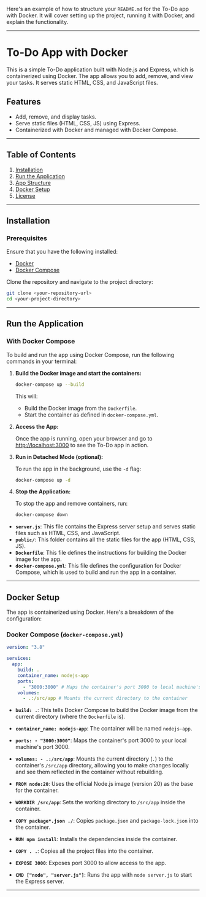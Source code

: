 Here's an example of how to structure your `README.md` for the To-Do app with Docker. It will cover setting up the project, running it with Docker, and explain the functionality.

---

# To-Do App with Docker

This is a simple To-Do application built with Node.js and Express, which is containerized using Docker. The app allows you to add, remove, and view your tasks. It serves static HTML, CSS, and JavaScript files.

## Features

- Add, remove, and display tasks.
- Serve static files (HTML, CSS, JS) using Express.
- Containerized with Docker and managed with Docker Compose.

---

## Table of Contents

1. [Installation](#installation)
2. [Run the Application](#run-the-application)
3. [App Structure](#app-structure)
4. [Docker Setup](#docker-setup)
5. [License](#license)

---

## Installation

### Prerequisites

Ensure that you have the following installed:

- [Docker](https://www.docker.com/products/docker-desktop)
- [Docker Compose](https://docs.docker.com/compose/install/)

Clone the repository and navigate to the project directory:

```bash
git clone <your-repository-url>
cd <your-project-directory>
```

---

## Run the Application

### With Docker Compose

To build and run the app using Docker Compose, run the following commands in your terminal:

1. **Build the Docker image and start the containers:**

   ```bash
   docker-compose up --build
   ```

   This will:

   - Build the Docker image from the `Dockerfile`.
   - Start the container as defined in `docker-compose.yml`.

2. **Access the App:**

   Once the app is running, open your browser and go to [http://localhost:3000](http://localhost:3000) to see the To-Do app in action.

3. **Run in Detached Mode (optional):**

   To run the app in the background, use the `-d` flag:

   ```bash
   docker-compose up -d
   ```

4. **Stop the Application:**

   To stop the app and remove containers, run:

   ```bash
   docker-compose down
   ```

- **`server.js`**: This file contains the Express server setup and serves static files such as HTML, CSS, and JavaScript.
- **`public/`**: This folder contains all the static files for the app (HTML, CSS, JS).
- **`Dockerfile`**: This file defines the instructions for building the Docker image for the app.
- **`docker-compose.yml`**: This file defines the configuration for Docker Compose, which is used to build and run the app in a container.

---

## Docker Setup

The app is containerized using Docker. Here's a breakdown of the configuration:

### Docker Compose (`docker-compose.yml`)

```yaml
version: "3.8"

services:
  app:
    build: .
    container_name: nodejs-app
    ports:
      - "3000:3000" # Maps the container's port 3000 to local machine's port 3000
    volumes:
      - .:/src/app # Mounts the current directory to the container
```

- **`build: .`**: This tells Docker Compose to build the Docker image from the current directory (where the `Dockerfile` is).
- **`container_name: nodejs-app`**: The container will be named `nodejs-app`.
- **`ports: - "3000:3000"`**: Maps the container's port 3000 to your local machine's port 3000.
- **`volumes: - .:/src/app`**: Mounts the current directory (`.`) to the container's `/src/app` directory, allowing you to make changes locally and see them reflected in the container without rebuilding.

- **`FROM node:20`**: Uses the official Node.js image (version 20) as the base for the container.
- **`WORKDIR /src/app`**: Sets the working directory to `/src/app` inside the container.
- **`COPY package*.json ./`**: Copies `package.json` and `package-lock.json` into the container.
- **`RUN npm install`**: Installs the dependencies inside the container.
- **`COPY . .`**: Copies all the project files into the container.
- **`EXPOSE 3000`**: Exposes port 3000 to allow access to the app.
- **`CMD ["node", "server.js"]`**: Runs the app with `node server.js` to start the Express server.

---
